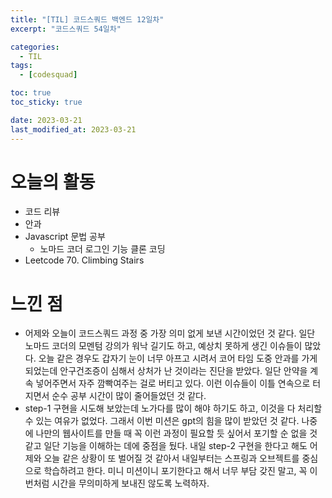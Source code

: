```yaml
---
title: "[TIL] 코드스쿼드 백엔드 12일차"
excerpt: "코드스쿼드 54일차"

categories:
  - TIL
tags:
  - [codesquad]

toc: true
toc_sticky: true

date: 2023-03-21
last_modified_at: 2023-03-21
---
```


# 오늘의 활동

- 코드 리뷰
- 안과
- Javascript 문법 공부
  - 노마드 코더 로그인 기능 클론 코딩
- Leetcode 70. Climbing Stairs

# 느낀 점

- 어제와 오늘이 코드스쿼드 과정 중 가장 의미 없게 보낸 시간이었던 것 같다. 일단 노마드 코더의 모멘텀 강의가 워낙 길기도 하고, 예상치 못하게 생긴 이슈들이 많았다. 오늘 같은 경우도 갑자기 눈이 너무 아프고 시려서 코어 타임 도중 안과를 가게 되었는데 안구건조증이 심해서 상처가 난 것이라는 진단을 받았다. 일단 안약을 계속 넣어주면서 자주 깜빡여주는 걸로 버티고 있다. 이런 이슈들이 이틀 연속으로 터지면서 순수 공부 시간이 많이 줄어들었던 것 같다.
- step-1 구현을 시도해 보았는데 노가다를 많이 해야 하기도 하고, 이것을 다 처리할 수 있는 여유가 없었다. 그래서 이번 미션은 gpt의 힘을 많이 받았던 것 같다. 나중에 나만의 웹사이트를 만들 때 꼭 이런 과정이 필요할 듯 싶어서 포기할 순 없을 것 같고 일단 기능을 이해하는 데에 중점을 뒀다. 내일 step-2 구현을 한다고 해도 어제와 오늘 같은 상황이 또 벌어질 것 같아서 내일부터는 스프링과 오브젝트를 중심으로 학습하려고 한다. 미니 미션이니 포기한다고 해서 너무 부담 갖진 말고, 꼭 이번처럼 시간을 무의미하게 보내진 않도록 노력하자.